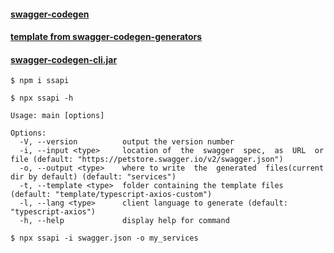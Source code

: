 

#### [swagger-codegen](https://github.com/swagger-api/swagger-codegen)  


#### [template from swagger-codegen-generators](https://github.com/swagger-api/swagger-codegen-generators)  

#### [swagger-codegen-cli.jar](https://repo1.maven.org/maven2/io/swagger/codegen/v3/swagger-codegen-cli/)  



```
$ npm i ssapi
```


```
$ npx ssapi -h

Usage: main [options]

Options:
  -V, --version          output the version number
  -i, --input <type>     location of  the  swagger  spec,  as  URL  or file (default: "https://petstore.swagger.io/v2/swagger.json")
  -o, --output <type>    where to write  the  generated  files(current dir by default) (default: "services")
  -t, --template <type>  folder containing the template files (default: "template/typescript-axios-custom")
  -l, --lang <type>      client language to generate (default: "typescript-axios")
  -h, --help             display help for command

```

```
$ npx ssapi -i swagger.json -o my_services
```
